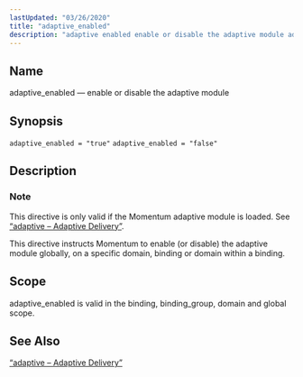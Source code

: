 ```yaml
---
lastUpdated: "03/26/2020"
title: "adaptive_enabled"
description: "adaptive enabled enable or disable the adaptive module adaptive enabled true adaptive enabled false This directive is only valid if the Momentum adaptive module is loaded See Section 14 2 adaptive Adaptive Delivery This directive instructs Momentum to enable or disable the adaptive module globally on a specific domain binding..."
---
```


<a name="conf.ref.adaptive_enabled"></a> 
## Name

adaptive_enabled — enable or disable the adaptive module

## Synopsis

`adaptive_enabled = "true"`
`adaptive_enabled = "false"`

<a name="idp7372032"></a> 
## Description

### Note

This directive is only valid if the Momentum adaptive module is loaded. See [“adaptive – Adaptive Delivery”](/momentum/3/3-reference/3-reference-modules-adaptive).

This directive instructs Momentum to enable (or disable) the adaptive module globally, on a specific domain, binding or domain within a binding.

<a name="idp7375232"></a> 
## Scope

adaptive_enabled is valid in the binding, binding_group, domain and global scope.

<a name="idp7376912"></a> 
## See Also

[“adaptive – Adaptive Delivery”](/momentum/3/3-reference/3-reference-modules-adaptive)
